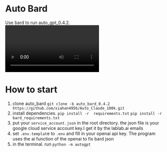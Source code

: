 # Auto Bard
Use bard to run auto_gpt_0.4.2.
<video src="bard.mp4" controls title="Title"></video>


# How to start
1. clone auto_bard `git clone -b auto_bard_0.4.2 https://github.com/xiahan4956/Auto_Claude_100k.git`  
2. install dependencies. `pip install -r  requirements.txt` `pip install -r  bard_requirements.txt`
3. put your `service_account.json` in the root directory. the json file is your google cloud service account key.I get it by the lablab.ai emails
4. set `.env.templat`e to `.env` and fill in your openai api key. The program uses the ai function of the openai  to fix bard json
5. in the terminal. run `python -m autogpt`
